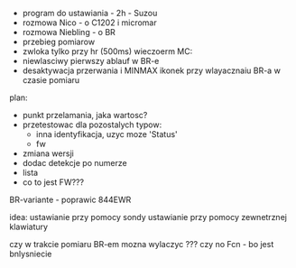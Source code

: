 - program do ustawiania - 2h - Suzou
- rozmowa Nico - o C1202 i micromar
- rozmowa Niebling - o BR
- przebieg pomiarow
- zwloka tylko przy hr (500ms)
wieczoerm MC:
- niewlasciwy pierwszy ablauf w BR-e
- desaktywacja przerwania i MINMAX ikonek przy wlayacznaiu BR-a w czasie pomiaru


plan:
- punkt przelamania, jaka wartosc?
- przetestowac dla pozostalych typow:
	- inna identyfikacja, uzyc moze 'Status'
	- fw
- zmiana wersji
- dodac detekcje po numerze
- lista 
- co to jest FW???

BR-variante - poprawic
844EWR



idea:
ustawianie przy pomocy sondy
ustawianie przy pomocy zewnetrznej klawiatury


czy w trakcie pomiaru BR-em mozna wylaczyc ??? czy no Fcn - bo jest bnlysniecie
